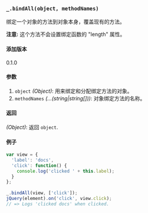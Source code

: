 ### `_.bindAll(object, methodNames)`[​](#_bindallobject-methodnames "_bindallobject-methodnames的直接链接")

绑定一个对象的方法到对象本身，覆盖现有的方法。  
  
**注意:** 这个方法不会设置绑定函数的 "length" 属性。

#### 添加版本

0.1.0

#### 参数

1.  `object` _(Object)_: 用来绑定和分配绑定方法的对象。
2.  `methodNames` _(...(string|string\[\]))_: 对象绑定方法的名称。

#### 返回

_(Object)_: 返回 `object`.

#### 例子

```js
var view = {
  'label': 'docs',
  'click': function() {
    console.log('clicked ' + this.label);
  }
};
 
_.bindAll(view, ['click']);
jQuery(element).on('click', view.click);
// => Logs 'clicked docs' when clicked.

```